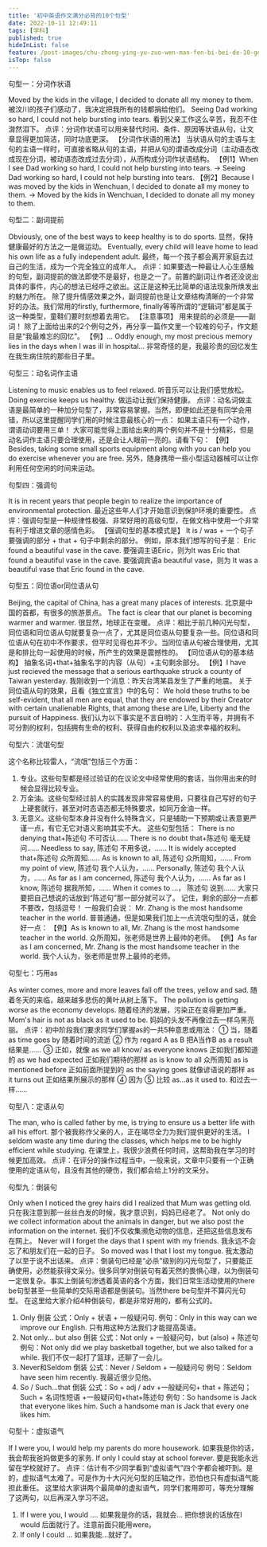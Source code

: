 ```yaml
---
title: '初中英语作文满分必背的10个句型'
date: 2022-10-11 12:49:11
tags: [学科]
published: true
hideInList: false
feature: /post-images/chu-zhong-ying-yu-zuo-wen-man-fen-bi-bei-de-10-ge-ju-xing.jpg
isTop: false
---
```

句型一：分词作状语 

Moved by the kids in the village, I decided to donate all my money to them.
被汶川的孩子们感动了，我决定把我所有的钱都捐给他们。
Seeing Dad working so hard, I could not help bursting into tears.
看到父亲工作这么辛苦，我忍不住潸然泪下。
点评：分词作状语可以用来替代时间、条件、原因等状语从句，让文章显得更加简洁，同时功底更深。
【分词作状语的用法】
当状语从句的主语与主句的主语一样时，可直接省略从句的主语，并把从句的谓语改成分词（主动语态改成现在分词，被动语态改成过去分词），从而构成分词作状语结构。
【例1】When I see Dad working so hard, I could not help bursting into tears. 
→ Seeing Dad working so hard, I could not help bursting into tears.
【例2】Because I was moved by the kids in Wenchuan, I decided to donate all my money to them.
→ Moved by the kids in Wenchuan, I decided to donate all my money to them.

 句型二：副词提前 

Obviously, one of the best ways to keep healthy is to do sports.
显然，保持健康最好的方法之一是做运动。
Eventually, every child will leave home to lead his own life as a fully independent adult.
最终，每一个孩子都会离开家庭去过自己的生活，成为一个完全独立的成年人。
点评：如果要选一种最让人心生感触的句型，副词提前的做法即使不是最好，也是之一了。前置的副词让作者还没说出具体的事件，内心的想法已经呼之欲出。这正是这种无比简单的语法现象所焕发出的魅力所在。
除了提升情感效果之外，副词提前也是让文章结构清晰的一个非常好的办法。我们常用的firstly, furthermore, finally等等所谓的“逻辑词”都是属于这一种类型，童鞋们要时刻想着去用它。
【注意事项】
用来提前的必须是——副词！
除了上面给出来的2个例句之外，再分享一篇作文里一个较难的句子，作文题目是“我最难忘的回忆”。
【例】... Oddly enough, my most precious memory lies in the days when I was ill in hospital...
非常奇怪的是，我最珍贵的回忆发生在我生病住院的那些日子里。

 句型三：动名词作主语 

Listening to music enables us to feel relaxed.
听音乐可以让我们感觉放松。
Doing exercise keeps us healthy.
做运动让我们保持健康。
点评：动名词做主语是最简单的一种加分句型了，非常容易掌握。当然，即便如此还是有同学会用错，所以这里提醒同学们用的时候注意最核心的一点：
如果主语只有一个动作，谓语动词要用三单！
大家可能觉得上面给出来的两个例句并不是十分精彩，但是动名词作主语只要合理使用，还是会让人眼前一亮的。请看下句：
【例】Besides, taking some small sports equipment along with you can help you do exercise whenever you are free. 
另外，随身携带一些小型运动器械可以让你利用任何空闲的时间来运动。

 句型四：强调句 

It is in recent years that people begin to realize the importance of environmental protection.
最近这些年人们才开始意识到保护环境的重要性。
点评：强调句型是一种规律性极强、非常好用的高级句型，在做文档中使用一个非常有利于增进文章的感情色彩。
【强调句型的基本模式是】
It is / was + 一个句子要强调的部分 + that + 句子中剩余的部分。
例如，原本我们想写的句子是：
Eric found a beautiful vase in the cave.
要强调主语Eric，则为It was Eric that found a beautiful vase in the cave.
要强调宾语a beautiful vase，则为 It was a beautiful vase that Eric found in the cave.

 句型五：同位语or同位语从句 

Beijing, the capital of China, has a great many places of interests.
北京是中国的首都，有很多的旅游景点。
The fact is clear that our planet is becoming warmer and warmer.
很显然，地球正在变暖。
点评：相比于前几种闪光句型，同位语和同位语从句就要复杂一点了，尤其是同位语从句要复杂一些。同位语和同位语从句在初中不作要求，但平时见得也并不少。当同位语从句被合理使用，尤其是和排比句一起使用的时候，所产生的效果是震撼性的。
【同位语从句的基本结构】
抽象名词+that+抽象名字的内容（从句）+主句剩余部分。
【例】I have just recieved the message that a serious earthquake struck a county of Taiwan yesterday.
我刚收到一个消息：昨天台湾某县发生了严重的地震。
关于同位语从句的效果，且看《独立宣言》中的名句：
We hold these truths to be self-evident, that all men are equal, that they are endowed by their Creator with certain unalienable Rights, that among these are Life, Liberty and the pursuit of Happiness.
我们认为以下事实是不言自明的：人生而平等，并拥有不可分割的权利，包括拥有生命的权利、获得自由的权利以及追求幸福的权利。

 句型六：流氓句型 

这个名称比较雷人，“流氓”包括三个方面：
1. 专业。这些句型都是经过验证的在议论文中经常使用的套话，当你用出来的时候会显得比较专业。
2. 万金油。这些句型经过前人的实践发现非常容易使用，只要往自己写好的句子上硬套就行，甚至对时态语态都无特殊要求，如同万金油一样。
3. 无意义。这些句型本身并没有什么特殊含义，只是辅助一下预期或让表意更严谨一点，有它无它对语义影响其实不大。
这些句型包括：
There is no denying that+陈述句    不可否认……
There is no doubt that+陈述句    毫无疑问……
Needless to say, 陈述句    不用多说，……
It is widely accepted that+陈述句    众所周知……
As is known to all, 陈述句     众所周知，……
From my point of view, 陈述句    我个人认为，……
Personally, 陈述句    我个人认为，……
As far as I am concerned, 陈述句    我个人认为，……
As far as I know, 陈述句    据我所知，……
When it comes to …， 陈述句    说到……
大家只要把自己想说的话放到“陈述句”那一部分就可以了。
记住，剩余的部分一点都不要改，包括逗号！
一般我们会说：
Mr. Zhang is the most handsome teacher in the world. 普普通通，但是如果我们加上一点流氓句型的话，就会好一点：
【例】As is known to all, Mr. Zhang is the most handsome teacher in the world.
众所周知，张老师是世界上最帅的老师。
【例】As far as I am concerned, Mr. Zhang is the most handsome teacher in the world.
我个人认为，张老师是世界上最帅的老师。

 句型七：巧用as

As winter comes, more and more leaves fall off the trees, yellow and sad.
随着冬天的来临，越来越多悲伤的黄叶从树上落下。
The pollution is getting worse as the economy develops.
随着经济的发展，污染正在变得更加严重。
Mom's hair is not as black as it used to be.
妈妈的头发不再像过去一样乌黑亮丽。
点评：初中阶段我们要求同学们掌握as的一共5种意思或用法：
① 当，随着
as time goes by   随着时间的流逝
② 作为
regard A as B   把A当作B
as a result   结果是……
③ 正如，就像
as we all know/ as everyone knows  正如我们都知道的
as we had expected  正如我们期待的那样
as is know to all  众所周知
as is mentioned before  正如前面所提到的
as the saying goes  就像谚语说的那样
as it turns out  正如结果所展示的那样
④ 因为
⑤ 比较
as...as it used to.   和过去一样……

 句型八：定语从句 

The man, who is called father by me, is trying to ensure us a better life with all his effort.
那个被我称作父亲的人，正在竭尽全力为我们提供更好的生活。
I seldom waste any time during the classes, which helps me to be highly efficient while studying.
在课堂上，我很少浪费任何时间，这帮助我在学习的时候更加高效。
点评：在评分的操作过程当中，一般来说，文章中只要有一个正确使用的定语从句，且没有其他的硬伤，我们都会给上1分的文采分。

 句型九：倒装句 

Only when I noticed the grey hairs did I realized that Mum was getting old.
只在我注意到那一丝丝白发的时候，我才意识到，妈妈已经老了。
Not only do we collect information about the animals in danger, but we also post the information on the internet. 
我们不仅收集濒危动物的信息，还把这些信息发布在网上。
Never will I forget the days that I spent with my friends.
我永远不会忘了和朋友们在一起的日子。
So moved was I that I lost my tongue.
我太激动了以至于说不出话来。
点评：倒装句已经是“必杀”级别的闪光句型了，只要能正确使用，必然能获得文采分。很多同学对倒装句有着天然的畏惧心理，以为倒装句一定很复杂。事实上倒装句渗透着英语的各个方面，我们日常生活动使用的there be句型甚至一些简单的交际用语都是倒装句。当然there be句型并不算闪光句型。 
在这里给大家介绍4种倒装句，都是非常好用的，都有公式的。
1. Only 倒装
公式：Only + 状语 + 一般疑问句.
例句：Only in this way can we improve our English.
只有用这种方法我们才能提高英语。
2. Not only... but also 倒装
公式：Not only + 一般疑问句，but (also) + 陈述句
例句：Not only did we play basketball together, but we also talked for a while.
我们不仅一起打了篮球，还聊了一会儿。
3. Never和Seldom 倒装
公式：Never / Seldom + 一般疑问句
例句：Seldom have seen him recently.
我最近很少见他。
4. So / Such...that 倒装
公式：So + adj / adv +一般疑问句+ that + 陈述句；Such + 名词性短语 +一般疑问句+that+陈述句
例句：So handsome is Jack that everyone likes him.
Such a handsome man is Jack that every one likes him.

 句型十：虚拟语气 

If I were you, I would help my parents do more housework.
如果我是你的话，我会帮我爸妈做更多的家务.
If only I could stay at school forever.
要是我能永远留在学校就好了。
点评：估计有不少同学看到“虚拟语气”四个字都会被吓到。是的，虚拟语气太难了。可是作为十大闪光句型的压轴之作，恐怕也只有虚拟语气能担此重任。
这里给大家讲两个最简单的虚拟语气，同学们套用即可，等充分理解了这两句，以后再深入学习不迟。
1. If I were you, I would ....   如果我是你的话，我就会...
把你想说的话放在I would 后面就行了。注意前面只能用were。
2.  If only I could ...    如果我能...就好了。